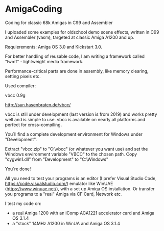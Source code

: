 ﻿# AmigaCoding
 
Coding for classic 68k Amigas in C99 and Assembler

I uploaded some examples for oldschool demo scene effects, written in C99 and Assembler (vasm), targeted at classic Amiga A1200 and up.

Requierements: Amiga OS 3.0 and Kickstart 3.0.

For better handling of reusable code, I am writing a framework called "lwmf" - lightweight media framework.

Performance-critical parts are done in assembly, like memory clearing, setting pixels etc.

Used compiler:

vbcc 0.9g

http://sun.hasenbraten.de/vbcc/

vbcc is still under development (last version is from 2019) and works pretty well and is simple to use. vbcc is available on nearly all platforms and perfect for cross-compiling.

You´ll find a complete development environment for Windows under "Development".

Extract "vbcc.zip" to "C:\vbcc" (or whatever you want use) and set the Windows environment variable "VBCC" to the chosen path.
Copy "cygwin1.dll" from "Development" to "C:\Windows"

You´re done!

All you need to test your programs is an editor (I prefer Visual Studio Code, https://code.visualstudio.com/) emulator like WinUAE (https://www.winuae.net/), with a set up Amiga OS installation. Or transfer you programs to a "real" Amiga via CF Card, Network etc.

I test my code on:

- a real Amiga 1200 with an iComp ACA1221 accelerator card and Amiga OS 3.1.4
- a "stock" 14MHz A1200 in WinUA and Amiga OS 3.1.4